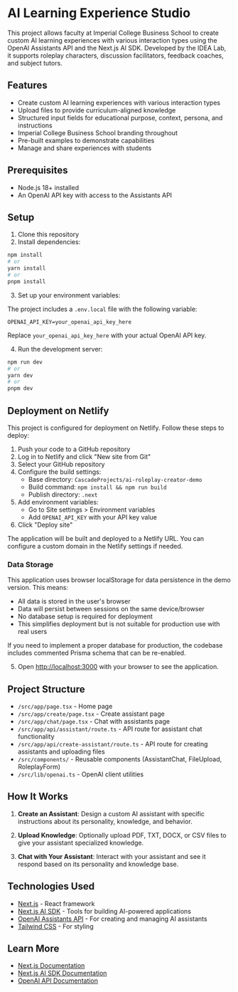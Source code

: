 # AI Learning Experience Studio

This project allows faculty at Imperial College Business School to create custom AI learning experiences with various interaction types using the OpenAI Assistants API and the Next.js AI SDK. Developed by the IDEA Lab, it supports roleplay characters, discussion facilitators, feedback coaches, and subject tutors.

## Features

- Create custom AI learning experiences with various interaction types
- Upload files to provide curriculum-aligned knowledge
- Structured input fields for educational purpose, context, persona, and instructions
- Imperial College Business School branding throughout
- Pre-built examples to demonstrate capabilities
- Manage and share experiences with students

## Prerequisites

- Node.js 18+ installed
- An OpenAI API key with access to the Assistants API

## Setup

1. Clone this repository
2. Install dependencies:

```bash
npm install
# or
yarn install
# or
pnpm install
```

3. Set up your environment variables:

The project includes a `.env.local` file with the following variable:

```
OPENAI_API_KEY=your_openai_api_key_here
```

Replace `your_openai_api_key_here` with your actual OpenAI API key.

4. Run the development server:

```bash
npm run dev
# or
yarn dev
# or
pnpm dev
```

## Deployment on Netlify

This project is configured for deployment on Netlify. Follow these steps to deploy:

1. Push your code to a GitHub repository
2. Log in to Netlify and click "New site from Git"
3. Select your GitHub repository
4. Configure the build settings:
   - Base directory: `CascadeProjects/ai-roleplay-creator-demo`
   - Build command: `npm install && npm run build`
   - Publish directory: `.next`
5. Add environment variables:
   - Go to Site settings > Environment variables
   - Add `OPENAI_API_KEY` with your API key value
6. Click "Deploy site"

The application will be built and deployed to a Netlify URL. You can configure a custom domain in the Netlify settings if needed.

### Data Storage

This application uses browser localStorage for data persistence in the demo version. This means:

- All data is stored in the user's browser
- Data will persist between sessions on the same device/browser
- No database setup is required for deployment
- This simplifies deployment but is not suitable for production use with real users

If you need to implement a proper database for production, the codebase includes commented Prisma schema that can be re-enabled.

5. Open [http://localhost:3000](http://localhost:3000) with your browser to see the application.

## Project Structure

- `/src/app/page.tsx` - Home page
- `/src/app/create/page.tsx` - Create assistant page
- `/src/app/chat/page.tsx` - Chat with assistants page
- `/src/app/api/assistant/route.ts` - API route for assistant chat functionality
- `/src/app/api/create-assistant/route.ts` - API route for creating assistants and uploading files
- `/src/components/` - Reusable components (AssistantChat, FileUpload, RoleplayForm)
- `/src/lib/openai.ts` - OpenAI client utilities

## How It Works

1. **Create an Assistant**: Design a custom AI assistant with specific instructions about its personality, knowledge, and behavior.

2. **Upload Knowledge**: Optionally upload PDF, TXT, DOCX, or CSV files to give your assistant specialized knowledge.

3. **Chat with Your Assistant**: Interact with your assistant and see it respond based on its personality and knowledge base.

## Technologies Used

- [Next.js](https://nextjs.org/) - React framework
- [Next.js AI SDK](https://sdk.vercel.ai/docs) - Tools for building AI-powered applications
- [OpenAI Assistants API](https://platform.openai.com/docs/assistants/overview) - For creating and managing AI assistants
- [Tailwind CSS](https://tailwindcss.com/) - For styling

## Learn More

- [Next.js Documentation](https://nextjs.org/docs)
- [Next.js AI SDK Documentation](https://sdk.vercel.ai/docs)
- [OpenAI API Documentation](https://platform.openai.com/docs/introduction)
